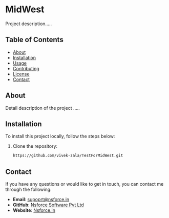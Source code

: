 # MidWest

Project description.....

## Table of Contents
- [About](#about)
- [Installation](#installation)
- [Usage](#usage)
- [Contributing](#contributing)
- [License](#license)
- [Contact](#contact)

## About
Detail description of the project .....

## Installation
To install this project locally, follow the steps below:

1. Clone the repository:
   ```bash
   https://github.com/vivek-zala/TestForMidWest.git

## Contact
If you have any questions or would like to get in touch, you can contact me through the following:

- **Email**: supoprt@nsforce.in
- **GitHub**: [Nsforce Software Pvt Ltd](https://github.com/nsforce)
- **Website**: [Nsforce.in](https://nsforce.in/)
